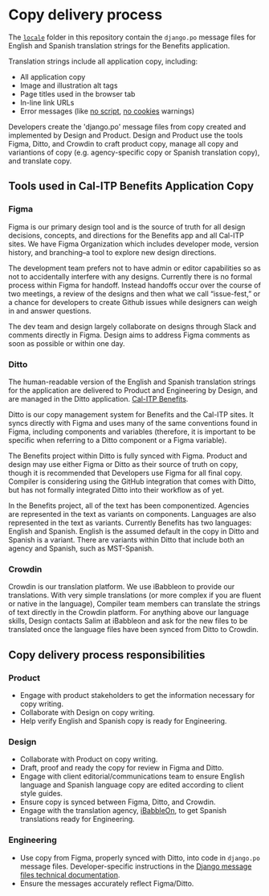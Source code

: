 # Copy delivery process

The [`locale`](https://github.com/cal-itp/benefits/tree/main/benefits/locale) folder in this repository contain the `django.po` message files for English and Spanish translation strings for the Benefits application.

Translation strings include all application copy, including:

- All application copy
- Image and illustration alt tags
- Page titles used in the browser tab
- In-line link URLs
- Error messages (like [no script](https://github.com/cal-itp/benefits/blob/main/benefits/core/templates/core/includes/noscript.html), [no cookies](https://github.com/cal-itp/benefits/blob/main/benefits/core/templates/core/includes/nocookies.html) warnings)

Developers create the 'django.po' message files from copy created and implemented by Design and Product. Design and Product use the tools Figma, Ditto, and Crowdin to craft product copy, manage all copy and variantions of copy (e.g. agency-specific copy or Spanish translation copy), and translate copy.

## Tools used in Cal-ITP Benefits Application Copy

### Figma

Figma is our primary design tool and is the source of truth for all design decisions, concepts, and directions for the Benefits app and all Cal-ITP sites. We have Figma Organization which includes developer mode, version history, and branching–a tool to explore new design directions.

The development team prefers not to have admin or editor capabilities so as not to accidentally interfere with any designs. Currently there is no formal process within Figma for handoff. Instead handoffs occur over the course of two meetings, a review of the designs and then what we call “issue-fest,” or a chance for developers to create Github issues while designers can weigh in and answer questions.

The dev team and design largely collaborate on designs through Slack and comments directly in Figma. Design aims to address Figma comments as soon as possible or within one day.

### Ditto

The human-readable version of the English and Spanish translation strings for the application are delivered to Product and Engineering by Design, and are managed in the Ditto application. [Cal-ITP Benefits](https://app.dittowords.com/projects/65e119db3f806ee92198378a/page/5766:22626).

Ditto is our copy management system for Benefits and the Cal-ITP sites. It syncs directly with Figma and uses many of the same conventions found in Figma, including components and variables (therefore, it is important to be specific when referring to a Ditto component or a Figma variable).

The Benefits project within Ditto is fully synced with Figma. Product and design may use either Figma or Ditto as their source of truth on copy, though it is recommended that Developers use Figma for all final copy. Compiler is considering using the GitHub integration that comes with Ditto, but has not formally integrated Ditto into their workflow as of yet.

In the Benefits project, all of the text has been componentized. Agencies are represented in the text as variants on components. Languages are also represented in the text as variants. Currently Benefits has two languages: English and Spanish. English is the assumed default in the copy in Ditto and Spanish is a variant. There are variants within Ditto that include both an agency and Spanish, such as MST-Spanish.

### Crowdin

Crowdin is our translation platform. We use iBabbleon to provide our translations. With very simple translations (or more complex if you are fluent or native in the language), Compiler team members can translate the strings of text directly in the Crowdin platform. For anything above our language skills, Design contacts Salim at iBabbleon and ask for the new files to be translated once the language files have been synced from Ditto to Crowdin.

## Copy delivery process responsibilities

### Product

- Engage with product stakeholders to get the information necessary for copy writing.
- Collaborate with Design on copy writing.
- Help verify English and Spanish copy is ready for Engineering.

### Design

- Collaborate with Product on copy writing.
- Draft, proof and ready the copy for review in Figma and Ditto.
- Engage with client editorial/communications team to ensure English language and Spanish language copy are edited according to client style guides.
- Ensure copy is synced between Figma, Ditto, and Crowdin.
- Engage with the translation agency, [iBabbleOn](https://ibabbleon.com/), to get Spanish translations ready for Engineering.

### Engineering

- Use copy from Figma, properly synced with Ditto, into code in `django.po` message files. Developer-specific instructions in the [Django message files technical documentation](../development/i18n.md).
- Ensure the messages accurately reflect Figma/Ditto.
